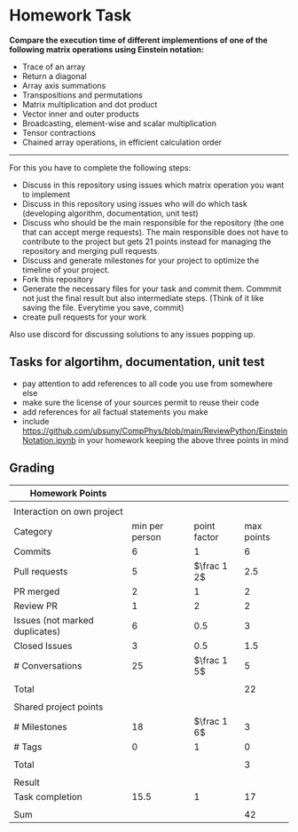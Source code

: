 # Homework Task

**Compare the execution time of different implementions of one of the following matrix operations using Einstein notation:**
- Trace of an array
- Return a diagonal
- Array axis summations
- Transpositions and permutations
- Matrix multiplication and dot product
- Vector inner and outer products
- Broadcasting, element-wise and scalar multiplication
- Tensor contractions
- Chained array operations, in efficient calculation order

---

For this you have to complete the following steps:

- Discuss in this repository using issues which matrix operation you want to implement
- Discuss in this repository using issues who will do which task (developing algorithm, documentation, unit test)
- Discuss who should be the main responsible for the repository (the one that can accept merge requests). The main responsible does not have to contribute to the project but gets 21 points instead for managing the repository and merging pull requests.
- Discuss and generate milestones for your project to optimize the timeline of your project.
- Fork this repository
- Generate the necessary files for your task and commit them. Commmit not just the final result but also intermediate steps. (Think of it like saving the file. Everytime you save, commit)
- create pull requests for your work

Also use discord for discussing solutions to any issues popping up.

## Tasks for algortihm, documentation, unit test

- pay attention to add references to all code you use from somewhere else
- make sure the license of your sources permit to reuse their code
- add references for all factual statements you make
- include https://github.com/ubsuny/CompPhys/blob/main/ReviewPython/EinsteinNotation.ipynb in your homework keeping the above three points in mind

## Grading

| Homework Points                  |                |              |            |
| -------------------------------- | -------------- | ------------ | ---------- |
|                                  |                |              |            |
| Interaction on own project       |                |              |            |
| Category                         | min per person | point factor | max points |
| Commits                          | 6              | 1            | 6          |
| Pull requests                    | 5              | $\frac 1 2$  | 2.5        |
| PR merged                        | 2              | 1            | 2          |
| Review PR                        | 1              | 2            | 2          |
| Issues (not marked duplicates)   | 6              | 0.5          | 3          |
| Closed Issues                    | 3              | 0.5          | 1.5        |
| \# Conversations                 | 25             | $\frac 1 5$  | 5          |
|                                  |                |              |            |
| Total                            |                |              | 22         |
|                                  |                |              |            |
| Shared project points            |                |              |            |
| \# Milestones                    | 18             | $\frac 1 6$  | 3          |
| \# Tags                          | 0              | 1            | 0          |
|                                  |                |              |            |
| Total                            |                |              | 3          |
|                                  |                |              |            |
| Result                           |                |              |            |
| Task completion                  | 15.5           | 1            | 17         |
|                                  |                |              |            |
| Sum                              |                |              | 42         |
